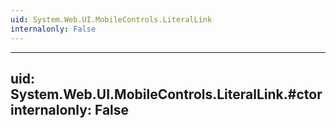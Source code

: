 ```yaml
---
uid: System.Web.UI.MobileControls.LiteralLink
internalonly: False
---
```


---
uid: System.Web.UI.MobileControls.LiteralLink.#ctor
internalonly: False
---
